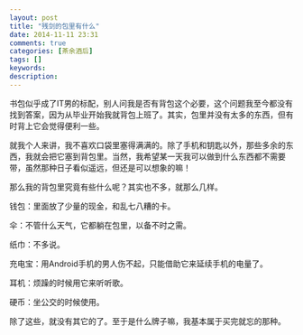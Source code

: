 ```yaml
---
layout: post
title: "残剑的包里有什么"
date: 2014-11-11 23:31
comments: true
categories: [茶余酒后]
tags: []
keywords: 
description: 
---
```

书包似乎成了IT男的标配，别人问我是否有背包这个必要，这个问题我至今都没有找到答案，因为从毕业开始我就背包上班了。其实，包里并没有太多的东西，但有时背上它会觉得便利一些。

就我个人来讲，我不喜欢口袋里塞得满满的。除了手机和钥匙以外，那些多余的东西，我就会把它塞到背包里。当然，我希望某一天我可以做到什么东西都不需要带，虽然那种日子看似遥远，但还是可以想象的嘛！

那么我的背包里究竟有些什么呢？其实也不多，就那么几样。

钱包：里面放了少量的现金，和乱七八糟的卡。

伞：不管什么天气，它都躺在包里，以备不时之需。

纸巾：不多说。

充电宝：用Android手机的男人伤不起，只能借助它来延续手机的电量了。

耳机：烦躁的时候用它来听听歌。

硬币：坐公交的时候使用。

除了这些，就没有其它的了。至于是什么牌子嘛，我基本属于买完就忘的那种。